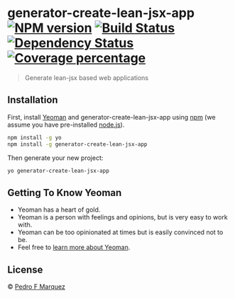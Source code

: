# generator-create-lean-jsx-app [![NPM version][npm-image]][npm-url] [![Build Status][travis-image]][travis-url] [![Dependency Status][daviddm-image]][daviddm-url] [![Coverage percentage][coveralls-image]][coveralls-url]
> Generate lean-jsx based web applications

## Installation

First, install [Yeoman](http://yeoman.io) and generator-create-lean-jsx-app using [npm](https://www.npmjs.com/) (we assume you have pre-installed [node.js](https://nodejs.org/)).

```bash
npm install -g yo
npm install -g generator-create-lean-jsx-app
```

Then generate your new project:

```bash
yo generator-create-lean-jsx-app
```

## Getting To Know Yeoman

 * Yeoman has a heart of gold.
 * Yeoman is a person with feelings and opinions, but is very easy to work with.
 * Yeoman can be too opinionated at times but is easily convinced not to be.
 * Feel free to [learn more about Yeoman](http://yeoman.io/).

## License

 © [Pedro F Marquez](https://pedromarquez.dev)


[npm-image]: https://badge.fury.io/js/generator-create-lean-jsx-app.svg
[npm-url]: https://npmjs.org/package/generator-create-lean-jsx-app
[travis-image]: https://travis-ci.com/https://github.com/lean-web/lean-jsx/generator-create-lean-jsx-app.svg?branch=master
[travis-url]: https://travis-ci.com/https://github.com/lean-web/lean-jsx/generator-create-lean-jsx-app
[daviddm-image]: https://david-dm.org/https://github.com/lean-web/lean-jsx/generator-create-lean-jsx-app.svg?theme=shields.io
[daviddm-url]: https://david-dm.org/https://github.com/lean-web/lean-jsx/generator-create-lean-jsx-app
[coveralls-image]: https://coveralls.io/repos/https://github.com/lean-web/lean-jsx/generator-create-lean-jsx-app/badge.svg
[coveralls-url]: https://coveralls.io/r/https://github.com/lean-web/lean-jsx/generator-create-lean-jsx-app
